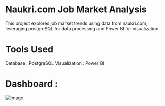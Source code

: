 # Naukri.com Job Market Analysis
This project explores job market trends using data from naukri.com, leveraging postgreSQL for data processing and Power BI for visualization.
# Tools Used
Database       : PostgreSQL
Visualization  : Power BI
# Dashboard  :
![Image](https://github.com/user-attachments/assets/478749bc-2e02-41ac-9a15-d7c8b764a60e)
